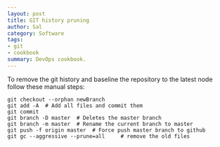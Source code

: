 ```yaml
---
layout: post
title: GIT history pruning
author: Sal
category: Software
tags:
- git
- cookbook
summary: DevOps cookbook.
---
```

 
To remove the git history and baseline the repository to the latest node follow these manual steps:

```
git checkout --orphan newBranch
git add -A  # Add all files and commit them
git commit
git branch -D master  # Deletes the master branch
git branch -m master  # Rename the current branch to master
git push -f origin master  # Force push master branch to github
git gc --aggressive --prune=all     # remove the old files
```